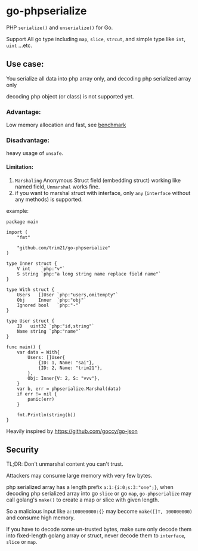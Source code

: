 # go-phpserialize

PHP `serialize()` and `unserialize()` for Go.

Support All go type including `map`, `slice`, `strcut`, and simple type like `int`, `uint` ...etc.

## Use case:

You serialize all data into php array only, and decoding php serialized array only

decoding php object (or class) is not supported yet.

### Advantage:

Low memory allocation and fast, see [benchmark](./docs/benchmark.md)

### Disadvantage:

heavy usage of `unsafe`.

#### Limitation:

1. `Marshaling` Anonymous Struct field (embedding struct) working like named field, `Unmarshal` works fine.
2. if you want to marshal struct with interface, only `any` (`interface` without any methods) is supported.

example:

```golang
package main

import (
	"fmt"

	"github.com/trim21/go-phpserialize"
)

type Inner struct {
	V int    `php:"v"`
	S string `php:"a long string name replace field name"`
}

type With struct {
	Users   []User `php:"users,omitempty"`
	Obj     Inner  `php:"obj"`
	Ignored bool   `php:"-"`
}

type User struct {
	ID   uint32 `php:"id,string"`
	Name string `php:"name"`
}

func main() {
	var data = With{
		Users: []User{
			{ID: 1, Name: "sai"},
			{ID: 2, Name: "trim21"},
		},
		Obj: Inner{V: 2, S: "vvv"},
	}
	var b, err = phpserialize.Marshal(data)
	if err != nil {
		panic(err)
	}

	fmt.Println(string(b))
}
```

Heavily inspired by https://github.com/goccy/go-json

## Security

TL;DR: Don't unmarshal content you can't trust.

Attackers may consume large memory with very few bytes.

php serialized array has a length prefix `a:1:{i:0;s:3:"one";}`, when decoding php serialized array into go `slice` or
go `map`,
`go-phpserialize` may call golang's `make()` to create a map or slice with given length.

So a malicious input like `a:100000000:{}` may become `make([]T, 100000000)` and consume high memory.

If you have to decode some un-trusted bytes, make sure only decode them into fixed-length golang array or struct,
never decode them to `interface`, `slice` or `map`.
